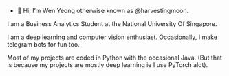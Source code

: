 - 👋 Hi, I’m Wen Yeong otherwise known as @harvestingmoon.
  
I am a Business Analytics Student at the National University Of Singapore.

I am a deep learning and computer vision enthusiast. Occasionally, I make telegram bots for fun too. 

Most of my projects are coded in Python with the occasional Java. (But that is because my projects are mostly deep learning ie I use PyTorch alot).
